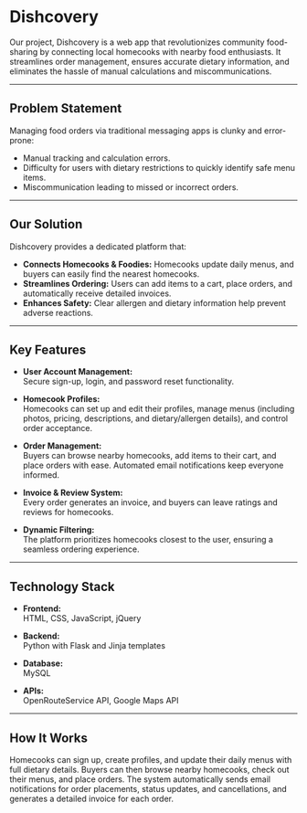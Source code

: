 # Dishcovery

Our project, Dishcovery is a web app that revolutionizes community food-sharing by connecting local homecooks with nearby food enthusiasts. It streamlines order management, ensures accurate dietary information, and eliminates the hassle of manual calculations and miscommunications.

---

## Problem Statement

Managing food orders via traditional messaging apps is clunky and error-prone:
- Manual tracking and calculation errors.
- Difficulty for users with dietary restrictions to quickly identify safe menu items.
- Miscommunication leading to missed or incorrect orders.

---

## Our Solution

Dishcovery provides a dedicated platform that:
- **Connects Homecooks & Foodies:** Homecooks update daily menus, and buyers can easily find the nearest homecooks.
- **Streamlines Ordering:** Users can add items to a cart, place orders, and automatically receive detailed invoices.
- **Enhances Safety:** Clear allergen and dietary information help prevent adverse reactions.

---

## Key Features

- **User Account Management:**  
  Secure sign-up, login, and password reset functionality.

- **Homecook Profiles:**  
  Homecooks can set up and edit their profiles, manage menus (including photos, pricing, descriptions, and dietary/allergen details), and control order acceptance.

- **Order Management:**  
  Buyers can browse nearby homecooks, add items to their cart, and place orders with ease. Automated email notifications keep everyone informed.

- **Invoice & Review System:**  
  Every order generates an invoice, and buyers can leave ratings and reviews for homecooks.

- **Dynamic Filtering:**  
  The platform prioritizes homecooks closest to the user, ensuring a seamless ordering experience.

---

## Technology Stack

- **Frontend:**  
  HTML, CSS, JavaScript, jQuery

- **Backend:**  
  Python with Flask and Jinja templates

- **Database:**  
  MySQL

- **APIs:**  
  OpenRouteService API, Google Maps API

---

## How It Works

Homecooks can sign up, create profiles, and update their daily menus with full dietary details. Buyers can then browse nearby homecooks, check out their menus, and place orders. 
The system automatically sends email notifications for order placements, status updates, and cancellations, and generates a detailed invoice for each order.

